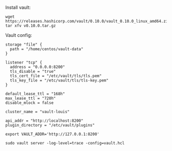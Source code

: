 Install vault:

    wget https://releases.hashicorp.com/vault/0.10.0/vault_0.10.0_linux_amd64.zip
    tar xfv v0.10.0.tar.gz

Vault config:

```
storage "file" {
  path = "/home/centos/vault-data"
}

listener "tcp" {
  address = "0.0.0.0:8200"
  tls_disable = "true"
  tls_cert_file = "/etc/vault/tls/tls.pem"
  tls_key_file = "/etc/vault/tls/tls-key.pem"
}

default_lease_ttl = "168h"
max_lease_ttl = "720h"
disable_mlock = false

cluster_name = "vault-louis"

api_addr = "http://localhost:8200"
plugin_directory = "/etc/vault/plugins"
```

```
export VAULT_ADDR='http://127.0.0.1:8200'
```

```
sudo vault server -log-level=trace -config=vault.hcl
```

